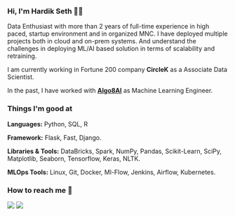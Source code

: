 ### Hi, I'm Hardik Seth 👋🏻 

Data Enthusiast with more than 2 years of full-time experience in high paced, startup environment and in organized MNC. I have deployed multiple projects both in cloud and on-prem systems. And understand the challenges in deploying ML/AI based solution in terms of scalability and retraining.

I am currently working in Fortune 200 company **CircleK** as a Associate Data Scientist. 

In the past, I have worked with [**Algo8AI**](https://www.algo8.ai/) as Machine Learning Engineer. 

### Things I'm good at 
**Languages:**  Python, SQL, R

**Framework:** Flask, Fast, Django.

**Libraries & Tools:** DataBricks, Spark, NumPy, Pandas, Scikit-Learn, SciPy, Matplotlib, Seaborn, Tensorflow, Keras, NLTK.

**MLOps Tools:** Linux, Git, Docker, Ml-Flow, Jenkins, Airflow, Kubernetes.

### How to reach me 📱
[<img target="_blank" src="https://img.icons8.com/cotton/64/000000/whatsapp--v4.png"/>](https://wa.me/919911750445) [<img target="_blank" src="https://img.icons8.com/doodle/64/000000/linkedin-circled.png"/>](https://www.linkedin.com/in/hardik-seth-b2a23b164/)
